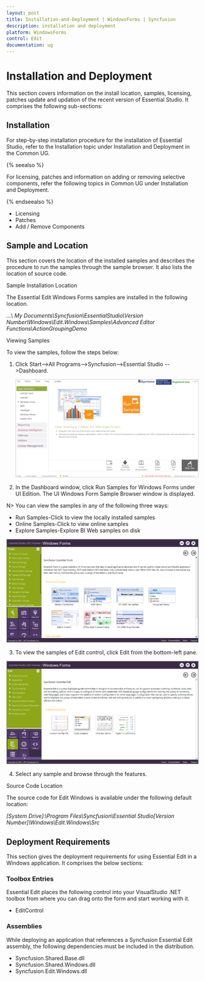 ```yaml
---
layout: post
title: Installation-and-Deployment | WindowsForms | Syncfusion
description: installation and deployment
platform: WindowsForms
control: Edit
documentation: ug
---
```


# Installation and Deployment

This section covers information on the install location, samples, licensing, patches update and updation of the recent version of Essential Studio. It comprises the following sub-sections:



## Installation

For step-by-step installation procedure for the installation of Essential Studio, refer to the Installation topic under Installation and Deployment in the Common UG.



{% seealso %}

For licensing, patches and information on adding or removing selective components, refer the following topics in Common UG under Installation and Deployment.

{% endseealso %}

* Licensing
* Patches
* Add / Remove Components



## Sample and Location

This section covers the location of the installed samples and describes the procedure to run the samples through the sample browser. It also lists the location of source code.



Sample Installation Location

The Essential Edit Windows Forms samples are installed in the following location.



_...\ My Documents\Syncfusion\EssentialStudio\Version Number\Windows\Edit.Windows\Samples\Advanced Editor Functions\ActionGroupingDemo_

Viewing Samples



To view the samples, follow the steps below:



1. Click Start-->All Programs-->Syncfusion-->Essential Studio <version number> -->Dashboard.



   ![](Installation-and-Deployment_images/Installation-and-Deployment_img1.png)




2. In the Dashboard window, click Run Samples for Windows Forms under UI Edition. The UI Windows Form Sample Browser window is displayed.



N> You can view the samples in any of the following three ways:



* Run Samples-Click to view the locally installed samples
* Online Samples-Click to view online samples
* Explore Samples-Explore BI Web samples on disk





![](Installation-and-Deployment_images/Installation-and-Deployment_img3.png)





3. To view the samples of Edit control, click Edit from the bottom-left pane. 



![](Installation-and-Deployment_images/Installation-and-Deployment_img4.png)



4. Select any sample and browse through the features.



Source Code Location

The source code for Edit Windows is available under the following default location:



_[System Drive]:\Program Files\Syncfusion\Essential Studio\[Version Number]\Windows\Edit.Windows\Src_



## Deployment Requirements

This section gives the deployment requirements for using Essential Edit in a Windows application. It comprises the below sections:

### Toolbox Entries

Essential Edit places the following control into your VisualStudio .NET toolbox from where you can drag onto the form and start working with it.



* EditControl



### Assemblies

While deploying an application that references a Syncfusion Essential Edit assembly, the following dependencies must be included in the distribution.

* Syncfusion.Shared.Base.dll
* Syncfusion.Shared.Windows.dll
* Syncfusion.Edit.Windows.dll



